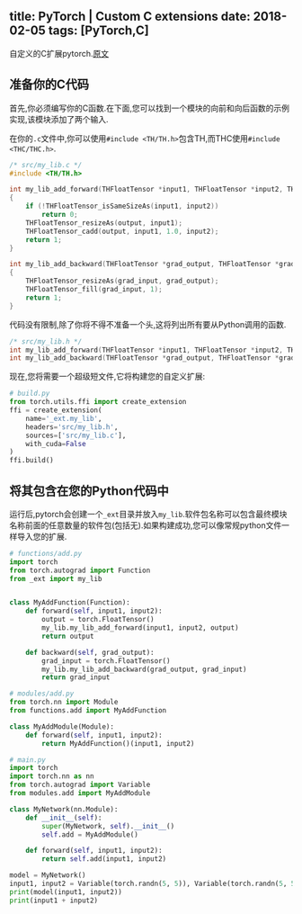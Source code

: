 title: PyTorch | Custom C extensions
date: 2018-02-05
tags: [PyTorch,C]
---
自定义的C扩展pytorch.[原文](http://pytorch.org/tutorials/advanced/c_extension.html)

<!--more-->
## 准备你的C代码
首先,你必须编写你的C函数.在下面,您可以找到一个模块的向前和向后函数的示例实现,该模块添加了两个输入.

在你的`.c`文件中,你可以使用`#include <TH/TH.h>`包含TH,而THC使用`#include <THC/THC.h>`.
```c
/* src/my_lib.c */
#include <TH/TH.h>

int my_lib_add_forward(THFloatTensor *input1, THFloatTensor *input2, THFloatTensor *output)
{
    if (!THFloatTensor_isSameSizeAs(input1, input2))
        return 0;
    THFloatTensor_resizeAs(output, input1);
    THFloatTensor_cadd(output, input1, 1.0, input2);
    return 1;
}

int my_lib_add_backward(THFloatTensor *grad_output, THFloatTensor *grad_input)
{
    THFloatTensor_resizeAs(grad_input, grad_output);
    THFloatTensor_fill(grad_input, 1);
    return 1;
}
```

代码没有限制,除了你将不得不准备一个头,这将列出所有要从Python调用的函数.
```c
/* src/my_lib.h */
int my_lib_add_forward(THFloatTensor *input1, THFloatTensor *input2, THFloatTensor *output);
int my_lib_add_backward(THFloatTensor *grad_output, THFloatTensor *grad_input);
```

现在,您将需要一个超级短文件,它将构建您的自定义扩展:
```python
# build.py
from torch.utils.ffi import create_extension
ffi = create_extension(
    name='_ext.my_lib',
    headers='src/my_lib.h',
    sources=['src/my_lib.c'],
    with_cuda=False
)
ffi.build()
```

## 将其包含在您的Python代码中
运行后,pytorch会创建一个`_ext`目录并放入`my_lib`.软件包名称可以包含最终模块名称前面的任意数量的软件包(包括无).如果构建成功,您可以像常规python文件一样导入您的扩展.
```python
# functions/add.py
import torch
from torch.autograd import Function
from _ext import my_lib


class MyAddFunction(Function):
    def forward(self, input1, input2):
        output = torch.FloatTensor()
        my_lib.my_lib_add_forward(input1, input2, output)
        return output

    def backward(self, grad_output):
        grad_input = torch.FloatTensor()
        my_lib.my_lib_add_backward(grad_output, grad_input)
        return grad_input
```

```python
# modules/add.py
from torch.nn import Module
from functions.add import MyAddFunction

class MyAddModule(Module):
    def forward(self, input1, input2):
        return MyAddFunction()(input1, input2)
```

```python
# main.py
import torch
import torch.nn as nn
from torch.autograd import Variable
from modules.add import MyAddModule

class MyNetwork(nn.Module):
    def __init__(self):
        super(MyNetwork, self).__init__()
        self.add = MyAddModule()

    def forward(self, input1, input2):
        return self.add(input1, input2)

model = MyNetwork()
input1, input2 = Variable(torch.randn(5, 5)), Variable(torch.randn(5, 5))
print(model(input1, input2))
print(input1 + input2)
```
